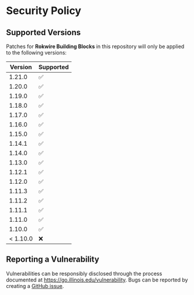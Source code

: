 # Security Policy

## Supported Versions

Patches for **Rokwire Building Blocks** in this repository will only be applied to the following versions:

| Version  | Supported          |
|----------|--------------------|
| 1.21.0   | :white_check_mark: |
| 1.20.0   | :white_check_mark: |
| 1.19.0   | :white_check_mark: |
| 1.18.0   | :white_check_mark: |
| 1.17.0   | :white_check_mark: |
| 1.16.0   | :white_check_mark: |
| 1.15.0   | :white_check_mark: |
| 1.14.1   | :white_check_mark: |
| 1.14.0   | :white_check_mark: |
| 1.13.0   | :white_check_mark: |
| 1.12.1   | :white_check_mark: |
| 1.12.0   | :white_check_mark: |
| 1.11.3   | :white_check_mark: |
| 1.11.2   | :white_check_mark: |
| 1.11.1   | :white_check_mark: |
| 1.11.0   | :white_check_mark: |
| 1.10.0   | :white_check_mark: |
| < 1.10.0 | :x:              |

## Reporting a Vulnerability

Vulnerabilities can be responsibly disclosed through the process documented at https://go.illinois.edu/vulnerability.
Bugs can be reported by creating a [GitHub issue](https://github.com/rokwire/rokwire-building-blocks-api/issues/new?assignees=&labels=bug&template=bug_report.md&title=%5BBUG%5D).
